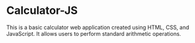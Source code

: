 # Calculator-JS
This is a basic calculator web application created using HTML, CSS, and JavaScript. It allows users to perform standard arithmetic operations.
